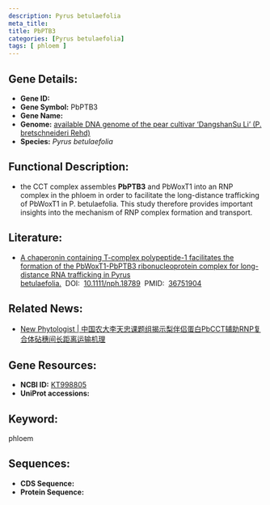```yaml
---
description: Pyrus betulaefolia
meta_title:
title: PbPTB3
categories: [Pyrus betulaefolia]
tags: [ phloem ]
---
```


## Gene Details:
- **Gene ID:**	[]()
- **Gene Symbol:** PbPTB3
- **Gene Name:** 
- **Genome:** [available DNA genome of the pear cultivar ‘DangshanSu Li’ (P. bretschneideri Rehd)]()
- **Species:** *Pyrus betulaefolia*

## Functional Description:
   - the CCT complex assembles **PbPTB3** and PbWoxT1 into an RNP complex in the phloem in order to facilitate the long-distance trafficking of PbWoxT1 in P. betulaefolia.  This study therefore provides important insights into the mechanism of RNP complex formation and transport.

## Literature:
   - [A chaperonin containing T-complex polypeptide-1 facilitates the formation of the PbWoxT1-PbPTB3 ribonucleoprotein complex for long-distance RNA trafficking in Pyrus betulaefolia.]( https://nph.onlinelibrary.wiley.com/doi/10.1111/nph.18789)&nbsp;&nbsp;DOI:&nbsp;&nbsp;[10.1111/nph.18789](https://nph.onlinelibrary.wiley.com/doi/10.1111/nph.18789)&nbsp;&nbsp;PMID:&nbsp;&nbsp;[36751904](https://pubmed.ncbi.nlm.nih.gov/36751904/)

## Related News:
   - [New Phytologist | 中国农大李天忠课题组揭示梨伴侣蛋白PbCCT辅助RNP复合体砧穗间长距离运输机理](https://mp.weixin.qq.com/s?__biz=Mzg3MDEwNDEyMg==&mid=2247546588&idx=5&sn=66319b011939740605a361eb331aaab8&chksm=6d30bf2f83ffdf78d5e58e206213d7d79b8515d7dff7e1e1d9345725363d3e41cf0ec4868014&scene=27#wechat_redirect)

## Gene Resources:
- **NCBI ID:** [KT998805](https://www.ncbi.nlm.nih.gov/gene/?term=KT998805)
- **UniProt accessions:** [](https://www.uniprot.org/uniprotkb//entry)

## Keyword:
phloem

## Sequences:
- **CDS Sequence:**
- **Protein Sequence:**
